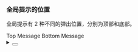 ### 全局提示的位置

全局提示有 2 种不同的弹出位置，分别为顶部和底部。

<div class="cell-demo vp-rwa">
  <yc-space>
    <yc-button
      @click="this.$message.info({ content: 'This is an info message!' })"
      >Top Message</yc-button
    >
    <yc-button
      @click="
          this.$message.info({
            content: 'This is an info message!',
            position: 'bottom',
          })
      "
      >Bottom Message</yc-button
    >
  </yc-space>
</div>

<details>
<summary>
 <button class="code-btn"  >
    <icon-code />
 </button>
</summary>

```vue
<template>
  <yc-space>
    <yc-button
      @click="this.$message.info({ content: 'This is an info message!' })"
      >Top Message</yc-button
    >
    <yc-button
      @click="
        this.$message.info({
          content: 'This is an info message!',
          position: 'bottom',
        })
      "
      >Bottom Message</yc-button
    >
  </yc-space>
</template>
```

</details>
